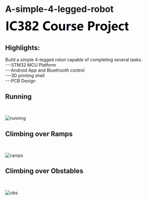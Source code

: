 # A-simple-4-legged-robot

<img src="image/title.png" alt="drawing" width="400"/>

## Highlights:
Build a simple 4-legged robot capable of completing several tasks.</br>
---STM32 MCU Platform</br>
---Android App and Bluethooth control</br>
---3D printing shell</br>
---PCB Design
</br>


## Running
</br>

![running](video/run.gif)

## Climbing over Ramps
</br>

![ramps](video/climb.gif)

## Climbing over Obstables
</br>

![obs](video/highob.gif)